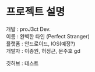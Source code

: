 # 프로젝트 설명
개발 : proJ3ct Dev.  
이름 : 완벽한 타인 (Perfect Stranger)  
플랫폼 : 안드로이드, IOS(예정?)  
개발자 : 이종원, 허정근, 문주호  gd

깃허브 : 테스트
